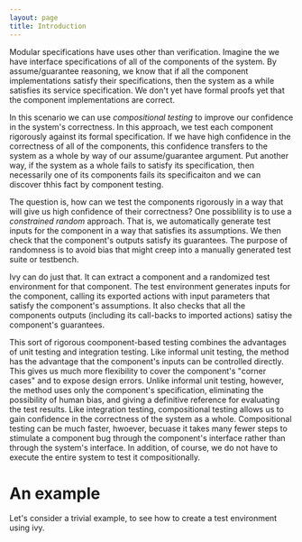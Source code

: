 ```yaml
---
layout: page
title: Introduction
---
```


Modular specifications have uses other than verification. Imagine the
we have interface specifications of all of the components of the
system. By assume/guarantee reasoning, we know that if all the
component implementations satisfy their specifications, then the
system as a while satisfies its service specification. We don't yet
have formal proofs yet that the component implementations are correct.

In this scenario we can use *compositional testing* to improve our
confidence in the system's correctness. In this approach, we test each
component rigorously against its formal specification. If we have high
confidence in the correctness of all of the components, this
confidence transfers to the system as a whole by way of our
assume/guarantee argument. Put another way, if the system as a whole
fails to satisfy its specification, then necessarily one of its
components fails its specificaiton and we can discover thhis fact by
component testing.

The question is, how can we test the components rigorously in a way
that will give us high confidence of their correctness? One
possiblility is to use a *constrained random* approach. That is, we
automatically generate test inputs for the component in a way that
satisfies its assumptions. We then check that the component's outputs
satisfy its guarantees. The purpose of randomness is to avoid bias
that might creep into a manually generated test suite or testbench.

Ivy can do just that. It can extract a component and a randomized test
environment for that component.  The test environment generates inputs
for the component, calling its exported actions with input parameters
that satisfy the component's assumptions. It also checks that all the
components outputs (including its call-backs to imported actions)
satisy the component's guarantees.  

This sort of rigorous coomponent-based testing combines the advantages
of unit testing and integration testing. Like informal unit testing,
the method has the advantage that the component's inputs can be
controlled directly. This gives us much more flexibility to cover the
component's "corner cases" and to expose design errors. Unlike
informal unit testing, however, the method uses only the component's
specification, eliminating the possibility of human bias, and giving a
definitive reference for evaluating the test results. Like integration
testing, compositional testing allows us to gain confidence in the
correctness of the system as a whole. Compositional testing can be
much faster, hwoever, becuase it takes many fewer steps to stimulate a
component bug through the component's interface rather than through
the system's interface. In addition, of course, we do not have to
execute the entire system to test it compositionally.

# An example

Let's consider a trivial example, to see how to create a test
environment using ivy.
